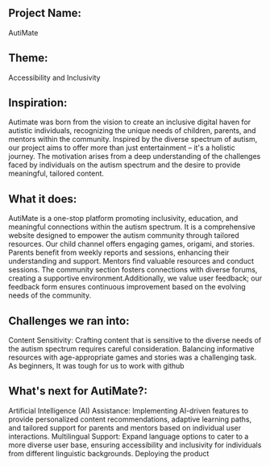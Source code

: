 ## Project Name:
 AutiMate

## Theme:
Accessibility and Inclusivity

## Inspiration:
Autimate was born from the vision to create an inclusive digital haven for autistic individuals, 
recognizing the unique needs of children, parents, and mentors within the community. Inspired by 
the diverse spectrum of autism, our project aims to offer more than just entertainment – it's a 
holistic journey. The motivation arises from a deep understanding of the challenges faced by 
individuals on the autism spectrum and the desire to provide meaningful, tailored content.

## What it does:
AutiMate is a one-stop platform promoting inclusivity, education, and 
meaningful connections within the autism spectrum. It is a comprehensive website designed to empower the autism community through tailored resources. Our child channel offers engaging games, origami, and stories. Parents benefit from weekly reports and sessions, enhancing their understanding and support. Mentors find valuable resources and conduct sessions. The community section fosters connections with diverse forums, creating a supportive environment.Additionally, we value user feedback; our feedback form ensures continuous improvement based on the evolving needs of the community.

## Challenges we ran into:
Content Sensitivity: Crafting content that is sensitive to the diverse needs of the 
autism spectrum requires careful consideration. Balancing informative resources with age-appropriate games and stories was a challenging task.
As beginners, It was tough for us to work with github

## What's next for AutiMate?:
Artificial Intelligence (AI) Assistance: Implementing AI-driven features to 
provide personalized content recommendations, adaptive learning paths, and tailored support 
for parents and mentors based on individual user interactions.
Multilingual Support: Expand language options to cater to a more diverse user base, 
ensuring accessibility and inclusivity for individuals from different linguistic backgrounds.
Deploying the product